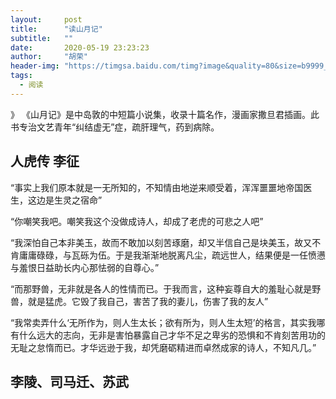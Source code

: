 ```yaml
---
layout:     post
title:      "读山月记"
subtitle:   ""
date:       2020-05-19 23:23:23
author:     "胡荣"
header-img: "https://timgsa.baidu.com/timg?image&quality=80&size=b9999_10000&sec=1589911803348&di=a99eaa726dcc408fb76dff862db1ad23&imgtype=0&src=http%3A%2F%2Fimg4.imgtn.bdimg.com%2Fit%2Fu%3D1377123034%2C2807315341%26fm%3D214%26gp%3D0.jpg"
tags:
  - 阅读
---
```


》 《山月记》是中岛敦的中短篇小说集，收录十篇名作，漫画家撒旦君插画。此书专治文艺青年“纠结虚无”症，疏肝理气，药到病除。

## 人虎传 李征

“事实上我们原本就是一无所知的，不知情由地逆来顺受着，浑浑噩噩地帝国医生，这边是生灵之宿命” 

“你嘲笑我吧。嘲笑我这个没做成诗人，却成了老虎的可悲之人吧”

“我深怕自己本非美玉，故而不敢加以刻苦琢磨，却又半信自己是块美玉，故又不肯庸庸碌碌，与瓦砾为伍。于是我渐渐地脱离凡尘，疏远世人，结果便是一任愤懑与羞恨日益助长内心那怯弱的自尊心。”

“而那野兽，无非就是各人的性情而已。于我而言，这种妄尊自大的羞耻心就是野兽，就是猛虎。它毁了我自己，害苦了我的妻儿，伤害了我的友人”

“我常卖弄什么‘无所作为，则人生太长；欲有所为，则人生太短’的格言，其实我哪有什么远大的志向，无非是害怕暴露自己才华不足之卑劣的恐惧和不肯刻苦用功的无耻之怠惰而已。才华远逊于我，却凭磨砺精进而卓然成家的诗人，不知凡几。”

## 李陵、司马迁、苏武

